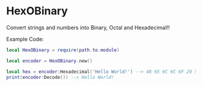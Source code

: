 # HexOBinary
Convert strings and numbers into Binary, Octal and Hexadecimal!!

Example Code:

```lua
local HexOBinary = require(path.to.module)

local encoder = HexOBinary.new()

local hex = encoder:Hexadecimal('Hello World!') --> 48 65 6C 6C 6F 20 57 6F 72 6C 64 21
print(encoder:Decode()) --> Hello World!
```